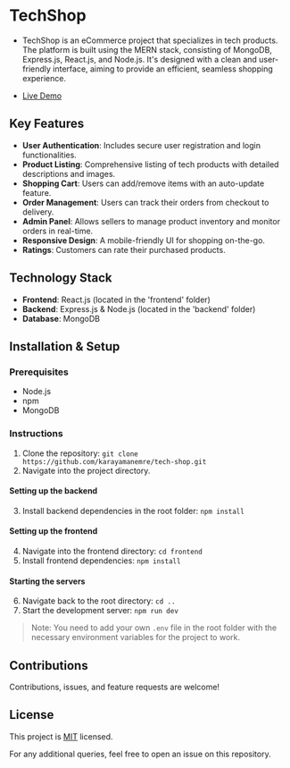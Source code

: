 # TechShop

- TechShop is an eCommerce project that specializes in tech products. The platform is built using the MERN stack, consisting of MongoDB, Express.js, React.js, and Node.js. It's designed with a clean and user-friendly interface, aiming to provide an efficient, seamless shopping experience.

- [Live Demo](https://techshop-ktlq.onrender.com/)

## Key Features

- **User Authentication**: Includes secure user registration and login functionalities.
- **Product Listing**: Comprehensive listing of tech products with detailed descriptions and images.
- **Shopping Cart**: Users can add/remove items with an auto-update feature.
- **Order Management**: Users can track their orders from checkout to delivery.
- **Admin Panel**: Allows sellers to manage product inventory and monitor orders in real-time.
- **Responsive Design**: A mobile-friendly UI for shopping on-the-go.
- **Ratings**: Customers can rate their purchased products.

## Technology Stack

- **Frontend**: React.js (located in the 'frontend' folder)
- **Backend**: Express.js & Node.js (located in the 'backend' folder)
- **Database**: MongoDB

## Installation & Setup

### Prerequisites

- Node.js
- npm
- MongoDB

### Instructions

1. Clone the repository: `git clone https://github.com/karayamanemre/tech-shop.git`
2. Navigate into the project directory.

#### Setting up the backend

3. Install backend dependencies in the root folder: `npm install`

#### Setting up the frontend

4. Navigate into the frontend directory: `cd frontend`
5. Install frontend dependencies: `npm install`

#### Starting the servers

6. Navigate back to the root directory: `cd ..`
7. Start the development server: `npm run dev`

> Note: You need to add your own `.env` file in the root folder with the necessary environment variables for the project to work.

## Contributions

Contributions, issues, and feature requests are welcome!

## License

This project is [MIT](./LICENSE) licensed.

For any additional queries, feel free to open an issue on this repository.
